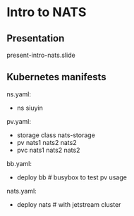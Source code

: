 # Intro to NATS

## Presentation
present-intro-nats.slide

## Kubernetes manifests
ns.yaml:
- ns siuyin

pv.yaml:
- storage class nats-storage
- pv nats1 nats2 nats2
- pvc nats1 nats2 nats2

bb.yaml:
- deploy bb # busybox to test pv usage

nats.yaml:
- deploy nats # with jetstream cluster
